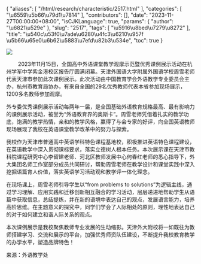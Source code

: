 {
    "aliases": [
        "/html/research/characteristic/2517.html"
    ],
    "categories": [
        "\u6559\u5b66\u79d1\u7814"
    ],
    "contributors": [],
    "date": "2023-11-27T00:00:00+08:00",
    "isCJKLanguage": true,
    "params": {
        "author": "\u6821\u529e"
    },
    "slug": "2517",
    "tags": [
        "\u5916\u8bed\u7279\u8272"
    ],
    "title": "\u540c\u53f0\u7ade\u6280\u4fc3\u6210\u957f \u5b66\u65e0\u6b62\u5883\u7efd\u82b3\u534e",
    "toc": true
}

![](https://cdn.tfls.online/mirror/full/498cc66e832bead6c8ea8cbb12384ce55fda0caf.jpg)




        2023年11月15日，全国高中外语课堂教学观摩示范暨优秀课例展示活动在杭州学军中学紫金港校区报告厅圆满闭幕。天津外国语大学附属外国语学校周雪老师代表天津市参加此次课例展示。此次活动由中国教育学会外语教学专业委员会主办，杭州市教育局协办，有来自全国的29名优秀教师代表本省参加现场展示，1200多名教师参加观摩。




  





 外专委优秀课例展示活动每两年一届，是全国基础外语教育规格最高、最有影响力的课例展示活动，被誉为“外语教育界的奥斯卡”。周雪老师凭借着扎实的教学功底，饱满的教学热情，亲和的教学风格，赢得了与会专家的好评，向全国英语教师现场展现了我校在英语课堂教学改革中的努力与探索。




  





 我校作为天津市普通高中英语学科特色课程基地校，积极推进英语特色课程建设，在英语教学中深入贯彻课标要求，落实立德树人根本任务。本次展示课在天津市教科院课程研究中心李留建老师、河北区教师发展中心何春红老师的悉心指导下，外大集团名师工作室部分成员共同研讨，帮助周雪老师在教学设计和课堂实践中深入挖掘语篇育人价值，落实英语学习活动观和教学评一体化理念。




  





 在现场课上，周雪老师引导学生以“from problems to solutions”为逻辑主线，通过学习理解、应用实践和迁移创新相互融合的学习活动，层层递进地帮助学生从语篇中获取信息，总结提炼，并在新的语境中表达自己的观点，发展语言能力，培养高阶思维。在主题意义的探究中，同学们学会了人际相处的原则，理性地表达自己的对于如何建立和谐人际关系的观点。




 本次课例展示是我校聚焦教师专业发展的生动缩影。天津外大附校将一如既往为教师搭建学习、交流和展示的平台，加强优秀师资队伍建设，不断提升我校教育教学的办学水平，塑造品牌特色！




  




来源：外语教学处

  



